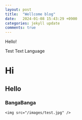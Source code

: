 ```yaml
---
layout: post
title:  "Wellcome blog"
date:   2024-01-08 15:43:29 +0900
categories: jekyll update
comments: true
---
```

Hello!

Test Text Language

# Hi

## Hello

### BangaBanga


`<img src="/images/test.jpg" />`
